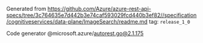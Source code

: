 Generated from https://github.com/Azure/azure-rest-api-specs/tree/3c764635e7d442b3e74caf593029fcd440b3ef82//specification/cognitiveservices/data-plane/ImageSearch/readme.md tag: `release_1_0`

Code generator @microsoft.azure/autorest.go@2.1.175


